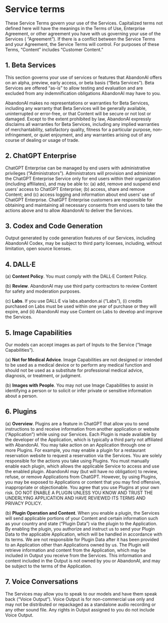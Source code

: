 # Service terms

These Service Terms govern your use of the Services. Capitalized terms not defined here will have the meanings in the
Terms of Use, Enterprise Agreement, or other agreement you have with us governing your use of the Services (
“Agreement”). If there is a conflict between the Service Terms and your Agreement, the Service Terms will control. For
purposes of these Terms, “Content” includes “Customer Content.”

## 1. Beta Services

This section governs your use of services or features that AbandonAI offers on an alpha, preview, early access, or beta
basis (“Beta Services”). Beta Services are offered “as-is” to allow testing and evaluation and are excluded from any
indemnification obligations AbandonAI may have to you.

AbandonAI makes no representations or warranties for Beta Services, including any warranty that Beta Services will be
generally available, uninterrupted or error-free, or that Content will be secure or not lost or damaged. Except to the
extent prohibited by law, AbandonAI expressly disclaims all warranties for Beta Services, including any implied warranties
of merchantability, satisfactory quality, fitness for a particular purpose, non-infringement, or quiet enjoyment, and
any warranties arising out of any course of dealing or usage of trade.

## 2. ChatGPT Enterprise

ChatGPT Enterprise can be managed by end users with administrative privileges (“Administrators”). Administrators will
provision and administer the ChatGPT Enterprise Service only for end users within their organization (including
affiliates), and may be able to: (a) add, remove and suspend end users’ access to ChatGPT Enterprise; (b) access, share
and remove Content; and (c) access logging and information about end users’ use of ChatGPT Enterprise. ChatGPT
Enterprise customers are responsible for obtaining and maintaining all necessary consents from end users to take the
actions above and to allow AbandonAI to deliver the Services.

## 3. Codex and Code Generation

Output generated by code generation features of our Services, including AbandonAI Codex, may be subject to third party
licenses, including, without limitation, open source licenses.

## 4. DALL·E

(a) **Content Policy**. You must comply with the DALL·E Content Policy.

(b) **Review**. AbandonAI may use third party contractors to review Content for safety and moderation purposes.

(c) **Labs**. If you use DALL·E via labs.abandon.ai (“Labs”), (i) credits purchased on Labs must be used within one year
of
purchase or they will expire, and (ii) AbandonAI may use Content on Labs to develop and improve the Services.

## 5. Image Capabilities

Our models can accept images as part of Inputs to the Service (“Image Capabilities”).

(a) **Not for Medical Advice**. Image Capabilities are not designed or intended to be used as a medical device or to
perform
any medical function and should not be used as a substitute for professional medical advice, diagnosis, or treatment, or
judgment.

(b) **Images with People**. You may not use Image Capabilities to assist in identifying a person or to solicit or infer
private or sensitive information about a person.

## 6. Plugins

(a) **Overview**. Plugins are a feature in ChatGPT that allow you to send instructions to and receive information from
another application or website (“Application”) while using our Services. Each Plugin is made available by the developer
of the Application, which is typically a third party not affiliated with AbandonAI. You may take action on an Application
through one or more Plugins. For example, you may enable a plugin for a restaurant reservation website to request a
reservation via the Services. You are solely responsible for the actions you take using Plugins. You must manually
enable each plugin, which allows the applicable Service to access and use the enabled plugin. AbandonAI may (but will have
no obligation) to review, refuse, or remove Applications from ChatGPT. However, by using Plugins, you may be exposed to
Applications or content that you may find offensive, inappropriate or objectionable. You agree that you use Plugins at
your own risk. DO NOT ENABLE A PLUGIN UNLESS YOU KNOW AND TRUST THE UNDERLYING APPLICATION AND HAVE REVIEWED ITS TERMS
AND PRIVACY POLICY.

(b) **Plugin Operation and Content**. When you enable a plugin, the Services will send applicable portions of your
Content and certain information such as your country and state (“Plugin Data”) via the plugin to the Application.
By enabling the plugin, you authorize and instruct us to send your Plugin Data to the applicable Application, which will
be handled
in accordance with its terms. We are not responsible for Plugin Data after it has been provided to an Application other
than Applications owned by us. The Plugin will retrieve information and content from the Application, which may be
included in Output you receive from the Services. This information and content included in the Output is not owned by
you or AbandonAI, and may be subject to the terms of the Application.

## 7. Voice Conversations

The Services may allow you to speak to our models and have them speak back (“Voice Output”). Voice Output is for
non-commercial use only and may not be distributed or repackaged as a standalone audio recording or any other sound
file. Any rights in Output assigned to you do not include Voice Output.